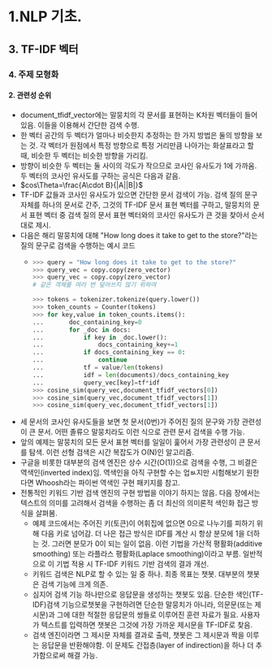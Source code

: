# 1.NLP 기초.
## 3. TF-IDF 벡터
### 4. 주제 모형화
#### 2. 관련성 순위
- document_tfidf_vector에는 말뭉치의 각 문서를 표현하는 K차원 벡터들이 들어 있음. 이들을 이용해서 간단한 검색 수행.
- 한 벡터 공간의 두 벡터가 얼마나 비슷한지 추정하는 한 가지 방법은 둘의 방향을 보는 것. 각 벡터가 원점에서 특정 방향으로 특정 거리만큼 나아가는 화살표라고 할 때, 비슷한 두 벡터는 비슷한 방향을 가리킴.
- 방향이 비슷한 두 벡터는 둘 사이의 각도가 작으므로 코사인 유사도가 1에 가까움. 두 벡터의 코사인 유사도를 구하는 공식은 다음과 같음.
- $cos\Theta=\frac{A\cdot B}{|A||B|}$
- TF-IDF 값들과 코사인 유사도가 있으면 간단한 문서 검색이 가능. 검색 질의 문구 자체를 하나의 문서로 간주, 그것의 TF-IDF 문서 표현 벡터를 구하고, 말뭉치의 문서 표현 벡터 중 검색 질의 문서 표현 벡터와의 코사인 유사도가 큰 것을 찾아서 순서대로 제시.
- 다음은 해리 말뭉치에 대해 "How long does it take to get to the store?"라는 질의 문구로 검색을 수행하는 예시 코드
    - ```python
      >>> query = "How long does it take to get to the store?"
      >>> query_vec = copy.copy(zero_vector)
      >>> query_vec = copy.copy(zero_vector)
      # 같은 객체를 여러 번 덮어쓰지 않기 위하여

      >>> tokens = tokenizer.tokenize(query.lower())
      >>> token_counts = Counter(tokens)
      >>> for key,value in token_counts.items():
      ...       doc_containing_key=0
      ...       for _doc in docs:
      ...           if key in _doc.lower():
      ...               docs_containing_key+=1
      ...           if docs_containing_key == 0:
      ...               continue
      ...           tf = value/len(tokens)
      ...           idf = len(documents)/docs_containing_key
      ...           query_vec[key]=tf*idf
      >>> cosine_sim(query_vec,document_tfidf_vectors[0])
      >>> cosine_sim(query_vec,document_tfidf_vectors[1])
      >>> cosine_sim(query_vec,document_tfidf_vectors[1])

      ```
- 세 문서의 코사인 유사도들을 보면 첫 문서(0번)가 주어진 질의 문구와 가장 관련성이 큰 문서. 어떤 졸류으 말뭉치라도 이런 식으로 관련 문서 검색을 수행 가능.
- 앞의 예제는 말뭉치의 모든 문서 표현 벡터를 일일이 훑어서 가장 관련성이 큰 문서를 탐색. 이런 선형 검색은 시간 복잡도가 O(N)인 알고리즘.
- 구글을 비롯한 대부분의 검색 엔진은 상수 시간(O(1))으로 검색을  수행, 그 비결은 역색인(inverted index)임. 역색인을 아직 구현할 수는 업ㅄ지만 시험해보기 원한다면 Whoosh라는 파이썬 역색인 구현 패키지를 참고.
- 전통적인 키워드 기반 검색 엔진의 구현 방법을 이야기 하지는 않음. 다음 장에서는 텍스트의 의미를 고려해서 검색을 수행하는 좀 더 최신의 의미론적 색인화 접근 방식을 살펴봄.
  - 예제 코드에서는 주어진 키(토큰)이 어휘집에 없으면 0으로 나누기를 피하기 위해 다음 키로 넘어감. 더 나은 접근 방식은 IDF를 계산 시 항상 분모에 1을 더하는 것. 그러면 분모가 0이 되는 일이 없음. 이런 기법을 가산적 평활화(additive smoothing) 또는 라플라스 평활화(Laplace smoothing)이라고 부름. 일반적으로 이 기법 적용 시 TF-IDF 키워드 기반 검색의 결과 개선.
  - 키워드 검색은 NLP로 할 수 있는 일 중 하나. 최종 목표는 챗봇. 대부분의 챗봇은 검색 기능에 크게 의존.
  - 심지어 검색 기능 하나만으로 응답문을 생성하는 챗봇도 있음. 단순한 색인(TF-IDF)검색 기능으로챗봇을 구현하려면 단순한 말뭉치가 아니라, 의문문(또는 제시문)과 그에 대한 적절한 응답문의 쌍들로 이루어진 훈련 자료가 필요. 사용자가 텍스트를 입력하면 챗봇은 그것에 가장 가까운 제시문을 TF-IDF로 찾음.
  - 검색 엔진이라면 그 제시문 자체를 결과로 출력, 챗봇은 그 제시문과 짝을 이루는 응답문을 반환해야함. 이 문제도 간접층(layer of indirection)을 하나 더 추가함으로써 해결 가능.